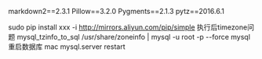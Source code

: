 markdown2==2.3.1
Pillow==3.2.0
Pygments==2.1.3
pytz==2016.6.1

sudo pip install xxx -i http://mirrors.aliyun.com/pip/simple
执行后timezone问题
mysql_tzinfo_to_sql /usr/share/zoneinfo | mysql -u root -p  --force mysql
重启数据库
mac mysql.server restart
